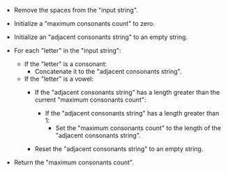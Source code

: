 - Remove the spaces from the "input string".
- Initialize a "maximum consonants count" to zero.
- Initialize an "adjacent consonants string" to an empty string.
- For each "letter" in the "input string":
    - If the "letter" is a consonant:
        - Concatenate it to the "adjacent consonants string".
    - If the "letter" is a vowel:
        - If the "adjacent consonants string" has a length
          greater than the current "maximum consonants count":
            - If the "adjacent consonants string" has a length
              greater than 1:
                - Set the "maximum consonants count" to the length
                  of the "adjacent consonants string".

        - Reset the "adjacent consonants string" to an empty string.

- Return the "maximum consonants count".

